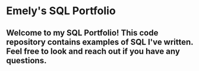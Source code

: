 # Emely's SQL Portfolio
## Welcome to my SQL Portfolio! This code repository contains examples of SQL I've written. Feel free to look and reach out if you have any questions. 

